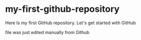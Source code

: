 # my-first-github-repository
Here Is my first GitHub repository. Let's get started with GitHub

file was just edited manually from Github
